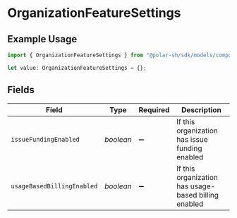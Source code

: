 # OrganizationFeatureSettings

## Example Usage

```typescript
import { OrganizationFeatureSettings } from "@polar-sh/sdk/models/components/organizationfeaturesettings.js";

let value: OrganizationFeatureSettings = {};
```

## Fields

| Field                                                | Type                                                 | Required                                             | Description                                          |
| ---------------------------------------------------- | ---------------------------------------------------- | ---------------------------------------------------- | ---------------------------------------------------- |
| `issueFundingEnabled`                                | *boolean*                                            | :heavy_minus_sign:                                   | If this organization has issue funding enabled       |
| `usageBasedBillingEnabled`                           | *boolean*                                            | :heavy_minus_sign:                                   | If this organization has usage-based billing enabled |